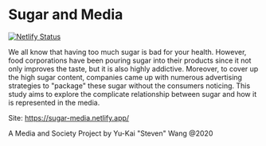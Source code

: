 # Sugar and Media

[![Netlify Status](https://api.netlify.com/api/v1/badges/e85bc92a-b653-47ef-ace1-bc49c825cdb2/deploy-status)](https://app.netlify.com/sites/sugar-media/deploys)

We all know that having too much sugar is bad for your health. However, food corporations have been pouring sugar into their products since it not only improves the taste, but it is also highly addictive. Moreover, to cover up the high sugar content, companies came up with numerous advertising strategies to "package" these sugar without the consumers noticing. This study aims to explore the complicate relationship between sugar and how it is represented in the media.

Site: https://sugar-media.netlify.app/

A Media and Society Project by Yu-Kai "Steven" Wang @2020
